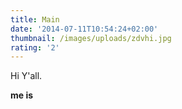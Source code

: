 ```yaml
---
title: Main
date: '2014-07-11T10:54:24+02:00'
thumbnail: /images/uploads/zdvhi.jpg
rating: '2'
---
```


Hi Y'all.

__me is__